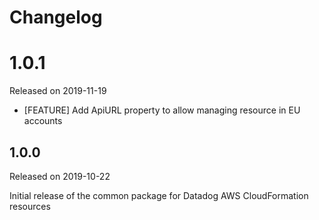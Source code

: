 # Changelog

# 1.0.1

Released on 2019-11-19

* [FEATURE] Add ApiURL property to allow managing resource in EU accounts

## 1.0.0

Released on 2019-10-22

Initial release of the common package for Datadog AWS CloudFormation resources
